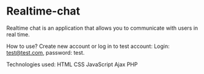 # Realtime-chat

Realtime chat is an application that allows you to communicate with users in real time.

How to use?
Create new account or log in to test account: Login: test@test.com, password: test. 

Technologies used:
HTML CSS JavaScript Ajax PHP 
